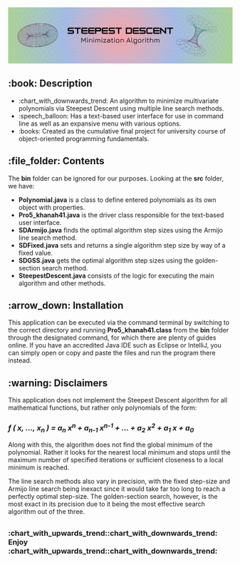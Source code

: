 <!DOCTYPE html>
<html>
<head>
  <meta charset="UTF-8">
</head>
<body>
  <img src="https://github.com/AK-147/Steepest-Descent/blob/main/SD%20Banner.png?raw=true" alt="Banner"/>
  
  <h2>:book: Description</h2>
  <ul>
    <li>:chart_with_downwards_trend: An algorithm to minimize multivariate polynomials via Steepest Descent using multiple line search methods.</li>
    <li>:speech_balloon: Has a text-based user interface for use in command line as well as an expansive menu with various options.</li>
    <li>:books: Created as the cumulative final project for university course of object-oriented programming fundamentals.</li>
  </ul>

  <h2>:file_folder: Contents</h2>
  <p>The <strong>bin</strong> folder can be ignored for our purposes. Looking at the <strong>src</strong> folder, we have:</p>
  <ul>
    <li><strong>Polynomial.java</strong> is a class to define entered polynomials as its own object with properties.</li>
    <li><strong>Pro5_khanah41.java</strong> is the driver class responsible for the text-based user interface.</li>
    <li><strong>SDArmijo.java</strong> finds the optimal algorithm step sizes using the Armijo line search method.</li>
    <li><strong>SDFixed.java</strong> sets and returns a single algorithm step size by way of a fixed value.</li>
    <li><strong>SDGSS.java</strong> gets the optimal algorithm step sizes using the golden-section search method.</li>
    <li><strong>SteepestDescent.java</strong> consists of the logic for executing the main algorithm and other methods.</li>
  </ul>

  <h2>:arrow_down: Installation</h2>
  <p>
    This application can be executed via the command terminal by switching to the correct directory and running <strong>Pro5_khanah41.class</strong>
    from the <strong>bin</strong> folder through the designated command, for which there are plenty of guides online. If you have an accredited
    Java IDE such as Eclipse or IntelliJ, you can simply open or copy and paste the files and run the program there instead.
  </p>
  
  <h2>:warning: Disclaimers</h2>
  <p>This application does not implement the Steepest Descent algorithm for all mathematical functions, but rather only polynomials of the form:</p>
  <h3>
    <em>f ( x, ..., x<sub>n</sub> ) = a<sub>n</sub> x<sup>n</sup> + a<sub>n-1</sub> x<sup>n-1</sup> + ... + a<sub>2</sub> x<sup>2</sup> + a<sub>1</sub> x + a<sub>0</sub></em>
  </h3>
  <p>
    Along with this, the algorithm does not find the global minimum of the polynomial. Rather it looks for the nearest local minimum
    and stops until the maximum number of specified iterations or sufficient closeness to a local minimum is reached.
  </p>
  <p>
    The line search methods also vary in precision, with the fixed step-size and Armijo line search being inexact since it would take
    far too long to reach a perfectly optimal step-size. The golden-section search, however, is the most exact in its precision due to
    it being the most effective search algorithm out of the three.
  </p>
  <h2></h2>
  <h3>:chart_with_upwards_trend::chart_with_downwards_trend: Enjoy :chart_with_upwards_trend::chart_with_downwards_trend:</h3>
</body>
</html>

